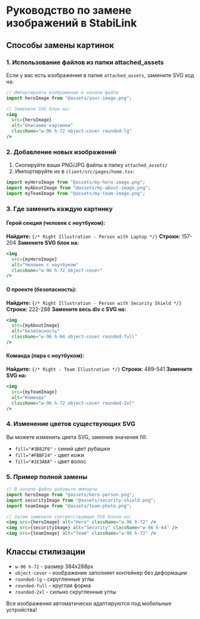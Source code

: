 # Руководство по замене изображений в StabiLink

## Способы замены картинок

### 1. Использование файлов из папки attached_assets

Если у вас есть изображения в папке `attached_assets`, замените SVG код на:

```jsx
// Импортируйте изображение в начале файла
import heroImage from "@assets/your-image.png";

// Замените SVG блок на:
<img 
  src={heroImage} 
  alt="Описание картинки" 
  className="w-96 h-72 object-cover rounded-lg"
/>
```

### 2. Добавление новых изображений

1. Скопируйте ваши PNG/JPG файлы в папку `attached_assets/`
2. Импортируйте их в `client/src/pages/home.tsx`:
```jsx
import myHeroImage from "@assets/my-hero-image.png";
import myAboutImage from "@assets/my-about-image.png";
import myTeamImage from "@assets/my-team-image.png";
```

### 3. Где заменить каждую картинку

#### Герой секция (человек с ноутбуком):
**Найдите:** `{/* Right Illustration - Person with Laptop */}`
**Строки:** 157-204
**Замените SVG блок на:**
```jsx
<img 
  src={myHeroImage} 
  alt="Человек с ноутбуком" 
  className="w-96 h-72 object-cover"
/>
```

#### О проекте (безопасность):
**Найдите:** `{/* Right Illustration - Person with Security Shield */}`
**Строки:** 222-288
**Замените весь div с SVG на:**
```jsx
<img 
  src={myAboutImage} 
  alt="Безопасность" 
  className="w-96 h-64 object-cover rounded-full"
/>
```

#### Команда (пара с ноутбуком):
**Найдите:** `{/* Right - Team Illustration */}`
**Строки:** 489-541
**Замените SVG на:**
```jsx
<img 
  src={myTeamImage} 
  alt="Команда" 
  className="w-96 h-72 object-cover rounded-2xl"
/>
```

### 4. Изменение цветов существующих SVG

Вы можете изменить цвета SVG, заменив значения fill:
- `fill="#3B82F6"` - синий цвет рубашки
- `fill="#FBBF24"` - цвет кожи
- `fill="#1E3A8A"` - цвет волос

### 5. Пример полной замены

```jsx
// В начале файла добавьте импорты
import heroImage from "@assets/hero-person.png";
import securityImage from "@assets/security-shield.png";
import teamImage from "@assets/team-photo.png";

// Затем замените соответствующие SVG блоки на:
<img src={heroImage} alt="Hero" className="w-96 h-72" />
<img src={securityImage} alt="Security" className="w-96 h-64" />
<img src={teamImage} alt="Team" className="w-96 h-72" />
```

## Классы стилизации

- `w-96 h-72` - размер 384x288px
- `object-cover` - изображение заполняет контейнер без деформации
- `rounded-lg` - скругленные углы
- `rounded-full` - круглая форма
- `rounded-2xl` - сильно скругленные углы

Все изображения автоматически адаптируются под мобильные устройства!